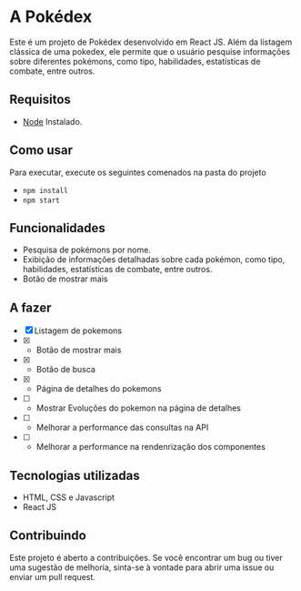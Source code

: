 # A Pokédex

Este é um projeto de Pokédex desenvolvido em React JS. Além da listagem clássica de uma pokedex, ele permite que o usuário pesquise informações sobre diferentes pokémons, como tipo, habilidades, estatísticas de combate, entre outros.

## Requisitos
* [Node](https://nodejs.org/en/download) Instalado.
## Como usar

Para executar, execute os seguintes comenados na pasta do projeto

* `npm install`
* `npm start`


## Funcionalidades

- Pesquisa de pokémons por nome.
- Exibição de informações detalhadas sobre cada pokémon, como tipo, habilidades, estatísticas de combate, entre outros.
- Botão de mostrar mais

## A fazer

- [x] Listagem de pokemons
- [x] - Botão de mostrar mais
- [x] - Botão de busca
- [x] - Página de detalhes do pokemons
- [ ] - Mostrar Evoluções do pokemon na página de detalhes
- [ ] - Melhorar a performance das consultas na API
- [ ] - Melhorar a performance na rendenrização dos componentes


## Tecnologias utilizadas

- HTML, CSS e Javascript 
- React JS

## Contribuindo

Este projeto é aberto a contribuições. Se você encontrar um bug ou tiver uma sugestão de melhoria, sinta-se à vontade para abrir uma issue ou enviar um pull request.

